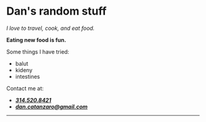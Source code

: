 # Dan's random stuff


*I love to travel, cook, and eat food.*

**Eating new food is fun.**


Some things I have tried:
* balut 
* kideny
* intestines

Contact me at:
+ [***314.520.8421***](https://pbs.twimg.com/media/CYxm67JWsAAt-50.jpg)
+ ***dan.catanzaro@gmail.com***

---


